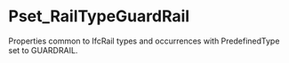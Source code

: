 # Pset_RailTypeGuardRail

Properties common to IfcRail types and occurrences with PredefinedType set to GUARDRAIL.
<!-- end of short definition -->

